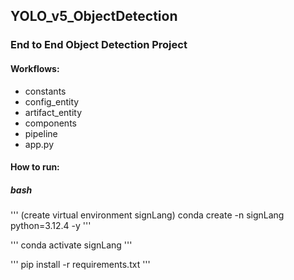 ## YOLO_v5_ObjectDetection

### End to End Object Detection Project

#### Workflows:

- constants
- config_entity
- artifact_entity
- components
- pipeline
- app.py

#### How to run:

##### bash

'''
(create virtual environment signLang)
conda create -n signLang python=3.12.4 -y
'''

'''
conda activate signLang
'''

'''
pip install -r requirements.txt
'''